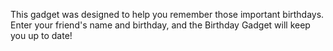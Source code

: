 This gadget was designed to help you remember those important birthdays. Enter your friend's name and birthday, and the Birthday Gadget will keep you up to date!